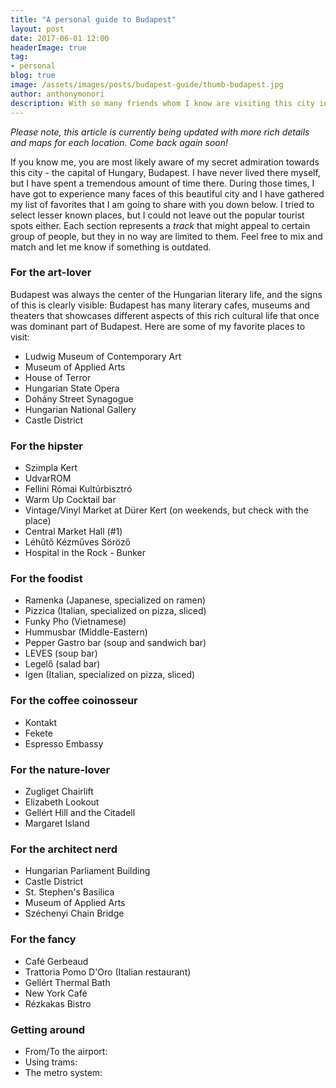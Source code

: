 ```yaml
---
title: "A personal guide to Budapest"
layout: post
date: 2017-06-01 12:00
headerImage: true
tag:
- personal
blog: true
image: /assets/images/posts/budapest-guide/thumb-budapest.jpg
author: anthonymonori
description: With so many friends whom I know are visiting this city in the near future - I have put together a list of my favorite places in Budapest to see, taste and experience.
---
```


_Please note, this article is currently being updated with more rich details and maps for each location. Come back again soon!_

If you know me, you are most likely aware of my secret admiration towards this city - the capital of Hungary, Budapest. I have never lived there myself, but I have spent a tremendous amount of time there. During those times, I have got to experience many faces of this beautiful city and I have gathered my list of favorites that I am going to share with you down below. I tried to select lesser known places, but I could not leave out the popular tourist spots either. Each section represents a _track_ that might appeal to certain group of people, but they in no way are limited to them. Feel free to mix and match and let me know if something is outdated.

### For the art-lover
Budapest was always the center of the Hungarian literary life, and the signs of this is clearly visible: Budapest has many literary cafes, museums and theaters that showcases different aspects of this rich cultural life that once was dominant part of Budapest. Here are some of my favorite places to visit:
- Ludwig Museum of Contemporary Art
- Museum of Applied Arts
- House of Terror
- Hungarian State Opera
- Dohány Street Synagogue
- Hungarian National Gallery
- Castle District

### For the hipster
- Szimpla Kert
- UdvarROM
- Fellini Római Kultúrbisztró
- Warm Up Cocktail bar
- Vintage/Vinyl Market at Dürer Kert (on weekends, but check with the place)
- Central Market Hall (#1)
- Léhűtő Kézműves Söröző
- Hospital in the Rock - Bunker

### For the foodist
- Ramenka (Japanese, specialized on ramen)
- Pizzica (Italian, specialized on pizza, sliced)
- Funky Pho (Vietnamese)
- Hummusbar (Middle-Eastern)
- Pepper Gastro bar (soup and sandwich bar)
- LEVES (soup bar)
- Legelő (salad bar)
- Igen (Italian, specialized on pizza, sliced)

### For the coffee coinosseur
- Kontakt
- Fekete
- Espresso Embassy

### For the nature-lover
- Zugliget Chairlift
- Elizabeth Lookout
- Gellért Hill and the Citadell
- Margaret Island

### For the architect nerd
- Hungarian Parliament Building
- Castle District
- St. Stephen's Basilica
- Museum of Applied Arts
- Széchenyi Chain Bridge

### For the fancy
- Café Gerbeaud
- Trattoria Pomo D'Oro (Italian restaurant)
- Gellért Thermal Bath
- New York Café
- Rézkakas Bistro

### Getting around
- From/To the airport:
- Using trams:
- The metro system:
